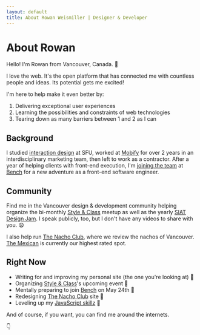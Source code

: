 ```yaml
---
layout: default
title: About Rowan Weismiller | Designer & Developer
---
```


# About Rowan

Hello! I'm Rowan from Vancouver, Canada. 👋

I love the web. It's the open platform that has connected me with countless
people and ideas. Its potential gets me excited!

I'm here to help make it even better by:

1. Delivering exceptional user experiences
2. Learning the possibilities and constraints of web technologies
3. Tearing down as many barriers between 1 and 2 as I can

## Background

I studied [interaction design][siat] at SFU, worked at [Mobify][mobify] for
over 2 years in an interdisciplinary marketing team, then left to work as a
contractor. After a year of helping clients with front-end execution, I'm
[joining the team][joining-bench] at [Bench][bench] for a new adventure as a
front-end software engineer.

## Community

Find me in the Vancouver design &amp; development community helping organize the
bi-monthly [Style & Class][style-class] meetup as well as the yearly
[SIAT Design Jam][design-jam]. I speak publicly, too, but I don't have any
videos to share with you. 😩

I also help run [The Nacho Club][nacho-club], where we review the nachos of
Vancouver. [The Mexican][the-mexican] is currently our highest rated spot.

## Right Now

- Writing for and improving my personal site (the one you're looking at) 🤘
- Organizing [Style & Class][style-class]'s upcoming event 👀
- Mentally preparing to join [Bench][bench] on May 24th 💼
- Redesigning [The Nacho Club][nacho-club] site 🔑
- Leveling up my [JavaScript skillz][js-project] 💯

And of course, if you want, you can find me around the internets.

👇

[siat]: //siat.sfu.ca/
[mobify]: //www.mobify.com/
[style-class]: //styleandclass.ca/
[design-jam]: //siatjam.ca/
[nacho-club]: //thenachoclub.com/
[the-mexican]: //themexican.ca/
[js-project]: //github.com/rowbot-weisguy/notes
[bench]: //bench.co/
[joining-bench]: /blog/role-at-bench/
